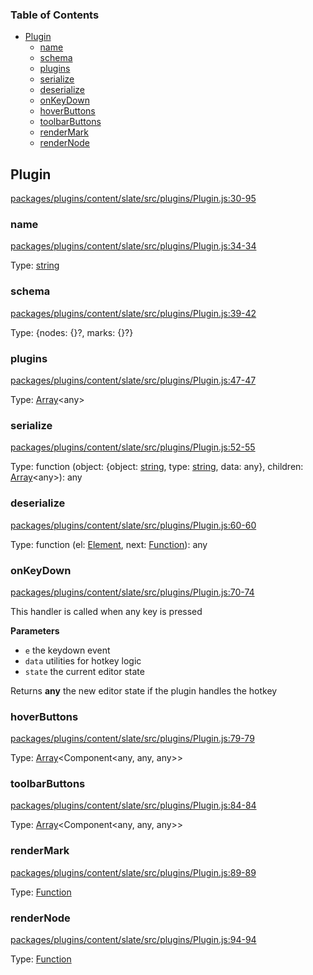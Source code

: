 <!-- Generated by documentation.js. Update this documentation by updating the source code. -->

### Table of Contents

-   [Plugin][1]
    -   [name][2]
    -   [schema][3]
    -   [plugins][4]
    -   [serialize][5]
    -   [deserialize][6]
    -   [onKeyDown][7]
    -   [hoverButtons][8]
    -   [toolbarButtons][9]
    -   [renderMark][10]
    -   [renderNode][11]

## Plugin

[packages/plugins/content/slate/src/plugins/Plugin.js:30-95][12]

### name

[packages/plugins/content/slate/src/plugins/Plugin.js:34-34][13]

Type: [string][14]

### schema

[packages/plugins/content/slate/src/plugins/Plugin.js:39-42][15]

Type: {nodes: {}?, marks: {}?}

### plugins

[packages/plugins/content/slate/src/plugins/Plugin.js:47-47][16]

Type: [Array][17]&lt;any>

### serialize

[packages/plugins/content/slate/src/plugins/Plugin.js:52-55][18]

Type: function (object: {object: [string][14], type: [string][14], data: any}, children: [Array][17]&lt;any>): any

### deserialize

[packages/plugins/content/slate/src/plugins/Plugin.js:60-60][19]

Type: function (el: [Element][20], next: [Function][21]): any

### onKeyDown

[packages/plugins/content/slate/src/plugins/Plugin.js:70-74][22]

This handler is called when any key is pressed

**Parameters**

-   `e`  the keydown event
-   `data`  utilities for hotkey logic
-   `state`  the current editor state

Returns **any** the new editor state if the plugin handles the hotkey

### hoverButtons

[packages/plugins/content/slate/src/plugins/Plugin.js:79-79][23]

Type: [Array][17]&lt;Component&lt;any, any, any>>

### toolbarButtons

[packages/plugins/content/slate/src/plugins/Plugin.js:84-84][24]

Type: [Array][17]&lt;Component&lt;any, any, any>>

### renderMark

[packages/plugins/content/slate/src/plugins/Plugin.js:89-89][25]

Type: [Function][21]

### renderNode

[packages/plugins/content/slate/src/plugins/Plugin.js:94-94][26]

Type: [Function][21]

[1]: #plugin

[2]: #name

[3]: #schema

[4]: #plugins

[5]: #serialize

[6]: #deserialize

[7]: #onkeydown

[8]: #hoverbuttons

[9]: #toolbarbuttons

[10]: #rendermark

[11]: #rendernode

[12]: https://github.com/nolandg/editor/blob/d6e496bbb2b5735d13900a1efe71e986148f9add/packages/plugins/content/slate/src/plugins/Plugin.js#L30-L95 "Source code on GitHub"

[13]: https://github.com/nolandg/editor/blob/d6e496bbb2b5735d13900a1efe71e986148f9add/packages/plugins/content/slate/src/plugins/Plugin.js#L34-L34 "Source code on GitHub"

[14]: https://developer.mozilla.org/docs/Web/JavaScript/Reference/Global_Objects/String

[15]: https://github.com/nolandg/editor/blob/d6e496bbb2b5735d13900a1efe71e986148f9add/packages/plugins/content/slate/src/plugins/Plugin.js#L39-L42 "Source code on GitHub"

[16]: https://github.com/nolandg/editor/blob/d6e496bbb2b5735d13900a1efe71e986148f9add/packages/plugins/content/slate/src/plugins/Plugin.js#L47-L47 "Source code on GitHub"

[17]: https://developer.mozilla.org/docs/Web/JavaScript/Reference/Global_Objects/Array

[18]: https://github.com/nolandg/editor/blob/d6e496bbb2b5735d13900a1efe71e986148f9add/packages/plugins/content/slate/src/plugins/Plugin.js#L52-L55 "Source code on GitHub"

[19]: https://github.com/nolandg/editor/blob/d6e496bbb2b5735d13900a1efe71e986148f9add/packages/plugins/content/slate/src/plugins/Plugin.js#L60-L60 "Source code on GitHub"

[20]: https://developer.mozilla.org/docs/Web/API/Element

[21]: https://developer.mozilla.org/docs/Web/JavaScript/Reference/Statements/function

[22]: https://github.com/nolandg/editor/blob/d6e496bbb2b5735d13900a1efe71e986148f9add/packages/plugins/content/slate/src/plugins/Plugin.js#L70-L74 "Source code on GitHub"

[23]: https://github.com/nolandg/editor/blob/d6e496bbb2b5735d13900a1efe71e986148f9add/packages/plugins/content/slate/src/plugins/Plugin.js#L79-L79 "Source code on GitHub"

[24]: https://github.com/nolandg/editor/blob/d6e496bbb2b5735d13900a1efe71e986148f9add/packages/plugins/content/slate/src/plugins/Plugin.js#L84-L84 "Source code on GitHub"

[25]: https://github.com/nolandg/editor/blob/d6e496bbb2b5735d13900a1efe71e986148f9add/packages/plugins/content/slate/src/plugins/Plugin.js#L89-L89 "Source code on GitHub"

[26]: https://github.com/nolandg/editor/blob/d6e496bbb2b5735d13900a1efe71e986148f9add/packages/plugins/content/slate/src/plugins/Plugin.js#L94-L94 "Source code on GitHub"
